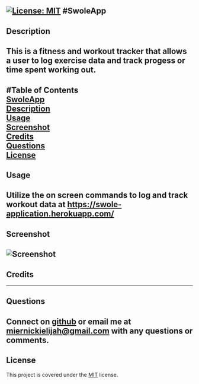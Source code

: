 [![License: MIT](https://img.shields.io/badge/License-MIT-yellow.svg)](https://opensource.org/licenses/MIT)
#SwoleApp
-------------
## Description  
This is a fitness and workout tracker that allows a user to log exercise data and track progess or time spent working out. 
-------------
#Table of Contents  
[SwoleApp](#SwoleApp)  
[Description](#Description)  
[Usage](#Usage)  
[Screenshot](#Screenshot)  
[Credits](#Credits)  
[Questions](#Questions)  
[License](#License)  
--------------
## Usage  
Utilize the on screen commands to log and track workout data at https://swole-application.herokuapp.com/
--------------
## Screenshot  
![Screenshot](assets/images/screenshot.png)
--------------
## Credits  

--------------
## Questions  
Connect on [github](https://github.com/MiernickiElijah/SwoleApp) or email me at miernickielijah@gmail.com with any questions or comments. 
--------------
## License  
This project is covered under the [MIT](https://choosealicense.com/licenses/mit/) license.
